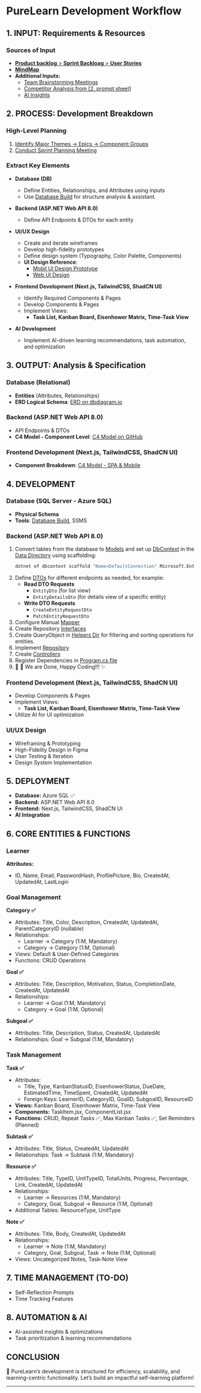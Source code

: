 # **PureLearn Development Workflow**

## **1. INPUT: Requirements & Resources**

### **Sources of Input**

-  [**Product backlog** > **Sprint Backloag** > **User Stories** ](https://shaedu-my.sharepoint.com/:x:/g/personal/322223887_sha_edu_eg/EXpawZtbkkNEnLTxyfj3mygBFqBjSf25JH3_d2dJOZfWcQ?e=3eDieX)
- **[MindMap](../docs/Mindmap/PURR-LEARN.vmind)**
- **Additional Inputs:**
  - [Team Brainstorming Meetings](https://discord.com/channels/1299649170965135360/1304127482215268453)
  - [Competitor Analysis from [2. prompt sheet] ](https://shaedu-my.sharepoint.com/:x:/g/personal/322223887_sha_edu_eg/EXpawZtbkkNEnLTxyfj3mygBFqBjSf25JH3_d2dJOZfWcQ?e=3eDieX)
  - [AI Insights](https://chatgpt.com/)

## **2. PROCESS: Development Breakdown**

### **High-Level Planning**

1. [Identify Major Themes → Epics → Component Groups](https://shaedu-my.sharepoint.com/:x:/g/personal/322223887_sha_edu_eg/EXpawZtbkkNEnLTxyfj3mygBFqBjSf25JH3_d2dJOZfWcQ?e=3eDieX)
2. [Conduct Sprint Planning Meeting](https://discord.com/channels/1299649170965135360/1304127482215268453)

### **Extract Key Elements**

- **Database (DB)**

  - Define Entities, Relationships, and Attributes using inputs
  - Use [Database Build](https://database.build/db/pg4i6qjrd0fx29fm) for structure analysis & assistant.

- **Backend (ASP.NET Web API 8.0)**

  - Define API Endpoints & DTOs for each entity 

- **UI/UX Design**
  
  - Create and iterate wireframes
  - Develop high-fidelity prototypes
  - Define design system (Typography, Color Palette, Components)
  - **UI Design Reference**: 
    - [Mobil UI Design Prototype](https://www.figma.com/proto/zSX1hrAACeHMjNBHVj7E5Q/Pure-Learn-Mobile-UI?node-id=34-22&t=7utWEtpwKHrcuHhh-1&starting-point-node-id=34%3A22)
    - [Web UI Design](https://www.figma.com/proto/zSX1hrAACeHMjNBHVj7E5Q/Pure-Learn-Mobile-UI?node-id=34-22&t=7utWEtpwKHrcuHhh-1&starting-point-node-id=34%3A22)
  
- **Frontend Development (Next.js, TailwindCSS, ShadCN UI)**

  - Identify Required Components & Pages
  - Develop Components & Pages
  - Implement Views:
    - **Task List, Kanban Board, Eisenhower Matrix, Time-Task View**


- **AI Development**

  - Implement AI-driven learning recommendations, task automation, and optimization

## **3. OUTPUT: Analysis & Specification**

### **Database (Relational)**

- **Entities** (Attributes, Relationships)
- **ERD Logical Schema**: [ERD on dbdiagram.io](https://dbdiagram.io/d/Pure-learn-6755b24ee9daa85aca085b40)

### **Backend (ASP.NET Web API 8.0)**

- API Endpoints & DTOs
- **C4 Model - Component Level**: [C4 Model on GitHub](https://github.com/Gemaxx/pure-learn/tree/main/C4%20Model)

### **Frontend Development (Next.js, TailwindCSS, ShadCN UI)**

- **Component Breakdown**: [C4 Model - SPA & Mobile](https://github.com/Gemaxx/pure-learn/tree/main/C4%20Model)

## **4. DEVELOPMENT**

### **Database (SQL Server - Azure SQL)**

- **Physical Schema**
- **Tools**: [Database Build](https://database.build/db/pg4i6qjrd0fx29fm), SSMS

### **Backend (ASP.NET Web API 8.0)**

1. Convert tables from the database to [Models](Models) and set up [DbContext](Data/PureLearnDbContext.cs) in the [Data Directory](Data) using scaffolding:
   ```sh
   dotnet ef dbcontext scaffold "Name=DefaultConnection" Microsoft.EntityFrameworkCore.SqlServer -o Models
   ```
2. Define [DTOs](Dtos) for different endpoints as needed, for example:
   - **Read DTO Requests**
     - `EntityDto` (for list view)
     - `EntityDetailsDto` (for details view of a specific entity)
   - **Write DTO Requests**
     - `CreateEntityRequestDto`
     - `PatchEntityRequestDto`
3. Configure Manual [Mapper](Mapper)
4. Create Repository [Interfaces](Interfaces)
5. Create QueryObject in [Helpers Dir](Helpers) for filtering and sorting operations for entities.
6. Implement [Repository](Repos)
7. Create [Controllers](Controllers)
8. Register Dependencies in [Program.cs file](Program.cs)
9. 🎉 🚀 We are Done, Happy Coding!!! ✨

### **Frontend Development (Next.js, TailwindCSS, ShadCN UI)**

- Develop Components & Pages
- Implement Views:
  - **Task List, Kanban Board, Eisenhower Matrix, Time-Task View**
- Utilize AI for UI optimization

### **UI/UX Design**

- Wireframing & Prototyping
- High-Fidelity Design in Figma
- User Testing & Iteration
- Design System Implementation

## **5. DEPLOYMENT**

- **Database:** Azure SQL ✅
- **Backend:** ASP.NET Web API 8.0
- **Frontend:** Next.js, TailwindCSS, ShadCN UI
- **AI Integration**





## **6. CORE ENTITIES & FUNCTIONS**

### **Learner**

**Attributes:**

- ID, Name, Email, PasswordHash, ProfilePicture, Bio, CreatedAt, UpdatedAt, LastLogin

### **Goal Management**

**Category ✅**

- Attributes: Title, Color, Description, CreatedAt, UpdatedAt, ParentCategoryID (nullable)
- Relationships:
  - Learner → Category (1:M, Mandatory)
  - Category → Category (1:M, Optional)
- Views: Default & User-Defined Categories
- Functions: CRUD Operations

**Goal ✅**

- Attributes: Title, Description, Motivation, Status, CompletionDate, CreatedAt, UpdatedAt
- Relationships:
  - Learner → Goal (1:M, Mandatory)
  - Category → Goal (1:M, Optional)

**Subgoal ✅**

- Attributes: Title, Description, Status, CreatedAt, UpdatedAt
- Relationships: Goal → Subgoal (1:M, Mandatory)

### **Task Management**

**Task ✅**

- Attributes:
  - Title, Type, KanbanStatusID, EisenhowerStatus, DueDate, EstimatedTime, TimeSpent, CreatedAt, UpdatedAt
  - Foreign Keys: LearnerID, CategoryID, GoalID, SubgoalID, ResourceID
- **Views:** Kanban Board, Eisenhower Matrix, Time-Task View
- **Components:** TaskItem.jsx, ComponentList.jsx
- **Functions:** CRUD, Repeat Tasks ✅, Max Kanban Tasks ✅, Set Reminders (Planned)

**Subtask ✅**

- Attributes: Title, Status, CreatedAt, UpdatedAt
- Relationships: Task → Subtask (1:M, Mandatory)

**Resource ✅**

- Attributes: Title, TypeID, UnitTypeID, TotalUnits, Progress, Percentage, Link, CreatedAt, UpdatedAt
- Relationships:
  - Learner → Resources (1:M, Mandatory)
  - Category, Goal, Subgoal → Resource (1:M, Optional)
- Additional Tables: ResourceType, UnitType

**Note ✅**

- Attributes: Title, Body, CreatedAt, UpdatedAt
- Relationships:
  - Learner → Note (1:M, Mandatory)
  - Category, Goal, Subgoal, Task → Note (1:M, Optional)
- Views: Uncategorized Notes, Task-Note View

## **7. TIME MANAGEMENT (TO-DO)**

- Self-Reflection Prompts
- Time Tracking Features

## **8. AUTOMATION & AI**

- AI-assisted insights & optimizations
- Task prioritization & learning recommendations

## **CONCLUSION**

🚀 PureLearn’s development is structured for efficiency, scalability, and learning-centric functionality. Let’s build an impactful self-learning platform!

****